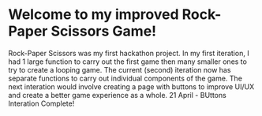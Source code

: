 # Welcome to my improved Rock-Paper Scissors Game!
Rock-Paper Scissors was my first hackathon project. 
In my first iteration, I had 1 large function to carry out the first game then many smaller ones to try to create a looping game. The current (second) iteration  now has separate functions to carry out individual components of the game. 
The next interation would involve creating a page with buttons to improve UI/UX and create a better game experience as a whole.
21 April - BUttons Interation Complete!
